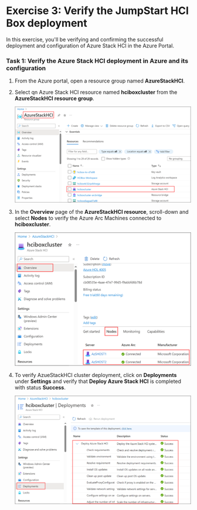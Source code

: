 # Exercise 3: Verify the JumpStart HCI Box deployment

In this exercise, you'll be verifying and confirming the successful deployment and configuration of Azure Stack HCI in the Azure Portal.

### Task 1: Verify the Azure Stack HCI deployment in Azure and its configuration 

1. From the Azure portal, open a resource group named **AzureStackHCI**.

2. Select qn Azure Stack HCI resource named **hciboxcluster** from the **AzureStackHCI resource group**.

   ![](./media/hci24-8.png)

3. In the **Overview** page of the **AzureStackHCI resource**, scroll-down and select **Nodes** to verify the Azure Arc Machines connected to **hciboxcluster**.

   ![](./media/hci24-9.png)

4. To verify AzueStackHCI cluster deployment, click on **Deployments** under **Settings** and verify that **Deploy Azure Stack HCI** is completed with status **Success**.

   ![](./media/hci24-10.png)


